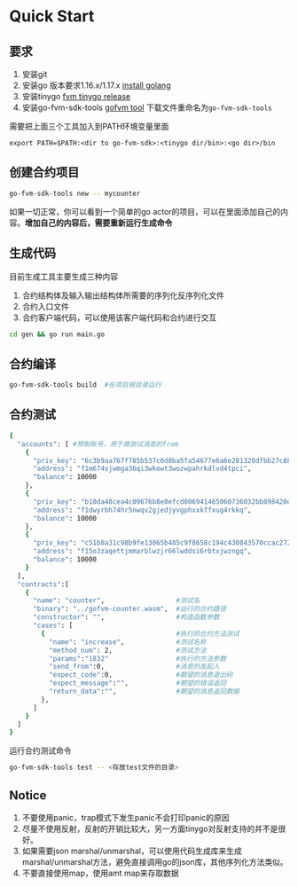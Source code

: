 # Quick Start

## 要求

1. 安装git
2. 安装go  版本要求1.16.x/1.17.x [install golang](https://go.dev/doc/install)
3. 安装tinygo  [fvm tinygo release](https://github.com/ipfs-force-community/tinygo/tags)
4. 安装go-fvm-sdk-tools [gofvm tool](https://github.com/ipfs-force-community/go-fvm-sdk/releases) 下载文件重命名为```go-fvm-sdk-tools```

需要把上面三个工具加入到PATH环境变量里面
```azure
export PATH=$PATH:<dir to go-fvm-sdk>:<tinygo dir/bin>:<go dir>/bin
```

## 创建合约项目

```sh
go-fvm-sdk-tools new -- mycounter
```

如果一切正常，你可以看到一个简单的go actor的项目，可以在里面添加自己的内容。**增加自己的内容后，需要重新运行生成命令**

## 生成代码

目前生成工具主要生成三种内容
1. 合约结构体及输入输出结构体所需要的序列化反序列化文件
2. 合约入口文件
3. 合约客户端代码，可以使用该客户端代码和合约进行交互

```sh
cd gen && go run main.go
```

## 合约编译

```sh
go-fvm-sdk-tools build  #在项目根目录运行
```
## 合约测试

```sh
{
  "accounts": [ #预制账号，用于做测试消息的from
    {
      "priv_key": "6c3b9aa767f785b537c0d8ba5fa54677e6a6e281320dfbb27c889b8fa460670f",
      "address": "f1m674sjwmga36qi3wkowt3wozwpahrkdlvd4tpci",
      "balance": 10000
    },
    {
      "priv_key": "b10da48cea4c09676b8e0efcd806941465060736032bb898420d0863dca72538",
      "address": "f1dwyrbh74hr5nwqv2gjedjyvgphxxkffxug4rkkq",
      "balance": 10000
    },
    {
      "priv_key": "c51b8a31c98b9fe13065b485c9f8658c194c430843570ccac2720a3b30b47adb",
      "address": "f15o3zaqettjmmarblwzjr66lwddsi6rbtxjwzngq",
      "balance": 10000
    }
  ],
  "contracts":[
    {
      "name": "counter",                  #测试名
      "binary": "../gofvm-counter.wasm",  #运行的合约路径
      "constructor": "",                  #构造函数参数
      "cases": [
        {                                 #执行的合约方法测试
          "name": "increase",             #测试名称
          "method_num": 2,                #测试方法
          "params":"1832"                 #执行的方法参数
          "send_from":0,                  #消息的发起人
          "expect_code":0,                #期望的消息退出码
          "expect_message":"",            #期望的错误返回
          "return_data":"",               #期望的消息返回数据
        },
      ]
    }
  ]
}
```

运行合约测试命令
```sh
go-fvm-sdk-tools test -- <存放test文件的目录>
```

## Notice

1. 不要使用panic，trap模式下发生panic不会打印panic的原因
2. 尽量不使用反射，反射的开销比较大，另一方面tinygo对反射支持的并不是很好。
3. 如果需要json marshal/unmarshal，可以使用代码生成库来生成marshal/unmarshal方法，避免直接调用go的json库，其他序列化方法类似。
4. 不要直接使用map，使用amt map来存取数据
